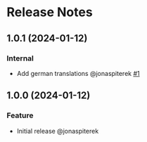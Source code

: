 # Release Notes

<!-- You should *NOT* be adding new change log entries to this file.
     You should create a file in the news directory instead.
     For helpful instructions, please see:
     https://6.docs.plone.org/contributing/index.html?highlight=towncrier#change-log-entry
-->

<!-- towncrier release notes start -->

## 1.0.1 (2024-01-12)

### Internal

- Add german translations @jonaspiterek [#1](https://github.com/kitconcept/volto-testimonials-block/pull/1)

## 1.0.0 (2024-01-12)

### Feature

- Initial release @jonaspiterek
